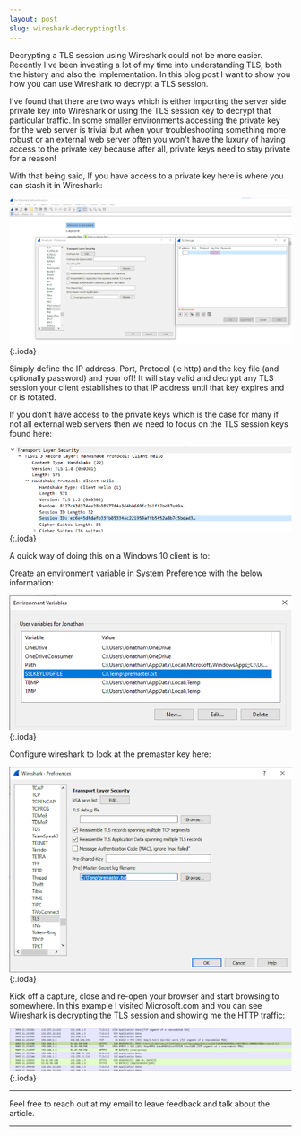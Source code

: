 ```yaml
---
layout: post
slug: wireshark-decryptingtls
---
```


Decrypting a TLS session using Wireshark could not be more easier. Recently I've been investing a lot of my time into understanding TLS, both the history and also the implementation. In this blog post I want to show you how you can use Wireshark to decrypt a TLS session.

I've found that there are two ways which is either importing the server side private key into Wireshark or using the TLS session key to decrypt that particular traffic. In some smaller environments accessing the private key for the web server is trivial but when your troubleshooting something more robust or an external web server often you won't have the luxury of having access to the private key because after all, private keys need to stay private for a reason!

With that being said, If you have access to a private key here is where you can stash it in Wireshark:

![wireshark](https://raw.githubusercontent.com/jonathanlynn/jonathanlynn.github.io/master/images/wireshark-menu-1.png){:.ioda}

Simply define the IP address, Port, Protocol (ie http) and the key file (and optionally password) and your off! It will stay valid and decrypt any TLS session your client establishes to that IP address until that key expires and or is rotated.

If you don't have access to the private keys which is the case for many if not all external web servers then we need to focus on the TLS session keys found here:

![wireshark](https://raw.githubusercontent.com/jonathanlynn/jonathanlynn.github.io/master/images/wireshark-menu-2.png){:.ioda}

A quick way of doing this on a Windows 10 client is to:

Create an environment variable in System Preference with the below information:

![wireshark](https://raw.githubusercontent.com/jonathanlynn/jonathanlynn.github.io/master/images/wireshark-menu-3.png){:.ioda}

Configure wireshark to look at the premaster key here:

![wireshark](https://raw.githubusercontent.com/jonathanlynn/jonathanlynn.github.io/master/images/wireshark-menu-4.png){:.ioda}

Kick off a capture, close and re-open your browser and start browsing to somewhere. In  this example I visited Microsoft.com and you can see Wireshark is decrypting the TLS session and showing me the HTTP traffic:

![wireshark](https://raw.githubusercontent.com/jonathanlynn/jonathanlynn.github.io/master/images/wireshark-menu-5.png){:.ioda}

---

Feel free to reach out at my email to leave feedback and talk about the article.

---
